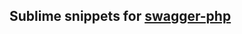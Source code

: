 Sublime snippets for [swagger-php](https://github.com/zircote/swagger-php/)
---------------------------------